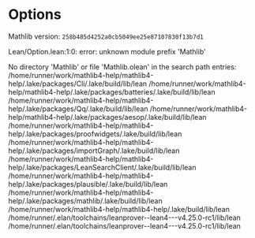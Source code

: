 # Options

Mathlib version: `258b485d4252a0cb5049ee25e87107830f13b7d1`

Lean/Option.lean:1:0: error: unknown module prefix 'Mathlib'

No directory 'Mathlib' or file 'Mathlib.olean' in the search path entries:
/home/runner/work/mathlib4-help/mathlib4-help/.lake/packages/Cli/.lake/build/lib/lean
/home/runner/work/mathlib4-help/mathlib4-help/.lake/packages/batteries/.lake/build/lib/lean
/home/runner/work/mathlib4-help/mathlib4-help/.lake/packages/Qq/.lake/build/lib/lean
/home/runner/work/mathlib4-help/mathlib4-help/.lake/packages/aesop/.lake/build/lib/lean
/home/runner/work/mathlib4-help/mathlib4-help/.lake/packages/proofwidgets/.lake/build/lib/lean
/home/runner/work/mathlib4-help/mathlib4-help/.lake/packages/importGraph/.lake/build/lib/lean
/home/runner/work/mathlib4-help/mathlib4-help/.lake/packages/LeanSearchClient/.lake/build/lib/lean
/home/runner/work/mathlib4-help/mathlib4-help/.lake/packages/plausible/.lake/build/lib/lean
/home/runner/work/mathlib4-help/mathlib4-help/.lake/packages/mathlib/.lake/build/lib/lean
/home/runner/work/mathlib4-help/mathlib4-help/.lake/build/lib/lean
/home/runner/.elan/toolchains/leanprover--lean4---v4.25.0-rc1/lib/lean
/home/runner/.elan/toolchains/leanprover--lean4---v4.25.0-rc1/lib/lean
